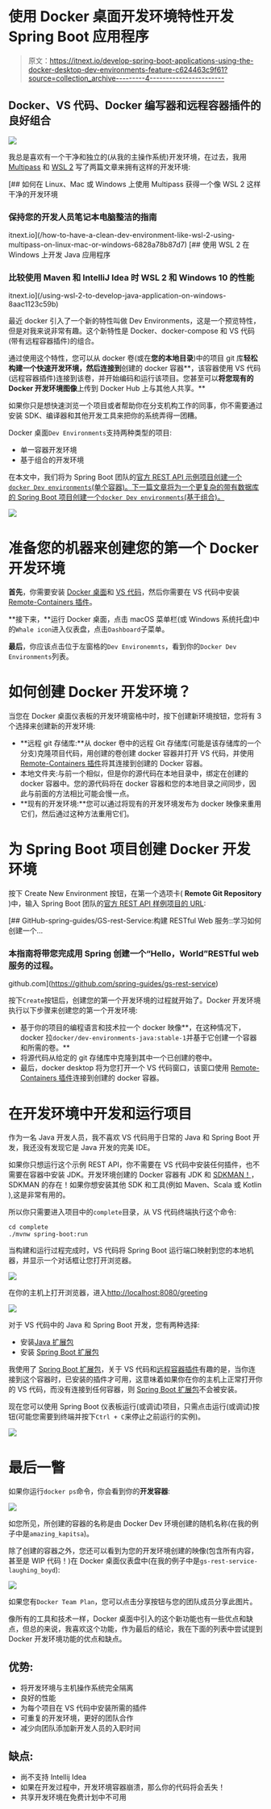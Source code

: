 # 使用 Docker 桌面开发环境特性开发 Spring Boot 应用程序

> 原文：<https://itnext.io/develop-spring-boot-applications-using-the-docker-desktop-dev-environments-feature-c624463c9f61?source=collection_archive---------4----------------------->

## Docker、VS 代码、Docker 编写器和远程容器插件的良好组合

![](img/c0470b4b610735b140664b231ec50bee.png)

我总是喜欢有一个干净和独立的(从我的主操作系统)开发环境，在过去，我用 [Multipass](/how-to-have-a-clean-dev-environment-like-wsl-2-using-multipass-on-linux-mac-or-windows-6828a78b87d7) 和 [WSL 2](/using-wsl-2-to-develop-java-application-on-windows-8aac1123c59b) 写了两篇文章来拥有这样的开发环境:

[](/how-to-have-a-clean-dev-environment-like-wsl-2-using-multipass-on-linux-mac-or-windows-6828a78b87d7) [## 如何在 Linux、Mac 或 Windows 上使用 Multipass 获得一个像 WSL 2 这样干净的开发环境

### 保持您的开发人员笔记本电脑整洁的指南

itnext.io](/how-to-have-a-clean-dev-environment-like-wsl-2-using-multipass-on-linux-mac-or-windows-6828a78b87d7) [](/using-wsl-2-to-develop-java-application-on-windows-8aac1123c59b) [## 使用 WSL 2 在 Windows 上开发 Java 应用程序

### 比较使用 Maven 和 IntelliJ Idea 时 WSL 2 和 Windows 10 的性能

itnext.io](/using-wsl-2-to-develop-java-application-on-windows-8aac1123c59b) 

最近 docker 引入了一个新的特性叫做 Dev Environments，这是一个预览特性，但是对我来说非常有趣。这个新特性是 Docker、docker-compose 和 VS 代码(带有远程容器插件)的组合。

通过使用这个特性，您可以从 docker 卷(或在**您的本地目录**)中的项目 git 库**轻松构建一个快速开发环境，然后连接到**创建的 docker 容器**，该容器使用 VS 代码(远程容器插件)连接到该卷，并开始编码和运行该项目。您甚至可以**将您现有的 Docker 开发环境图像**上传到 Docker Hub 上与其他人共享。**

如果你只是想快速浏览一个项目或者帮助你在分支机构工作的同事，你不需要通过安装 SDK、编译器和其他开发工具来把你的系统弄得一团糟。

Docker 桌面`Dev Environments`支持两种类型的项目:

*   单一容器开发环境
*   基于组合的开发环境

在本文中，我们将为 Spring Boot 团队的[官方 REST API 示例项目创建一个`docker Dev environments`(单个容器)。下一篇文章将为一个更复杂的带有数据库的 Spring Boot 项目创建一个`docker Dev environments`(基于组合)。](https://github.com/spring-guides/gs-rest-service)

![](img/263fda621d48b263d9e99c6ff7100d98.png)

# 准备您的机器来创建您的第一个 Docker 开发环境

**首先**，你需要安装 [Docker 桌面](https://www.docker.com/products/docker-desktop)和 [VS 代码](https://code.visualstudio.com/)，然后你需要在 VS 代码中安装 [Remote-Containers 插件](https://marketplace.visualstudio.com/items?itemName=ms-vscode-remote.remote-containers)。

**接下来，**运行 Docker 桌面，点击 macOS 菜单栏(或 Windows 系统托盘)中的`Whale icon`进入仪表盘，点击`Dashboard`子菜单。

**最后**，你应该点击位于左窗格的`Dev Environemnts`，看到你的`Docker Dev Environments`列表。

# 如何创建 Docker 开发环境？

当您在 Docker 桌面仪表板的开发环境窗格中时，按下创建新环境按钮，您将有 3 个选择来创建新的开发环境:

*   **远程 git 存储库:**从 docker 卷中的远程 Git 存储库(可能是该存储库的一个分支)克隆项目代码，用创建的卷创建 docker 容器并打开 VS 代码，并使用 [Remote-Containers 插件](https://marketplace.visualstudio.com/items?itemName=ms-vscode-remote.remote-containers)将其连接到创建的 Docker 容器。
*   本地文件夹:与前一个相似，但是你的源代码在本地目录中，绑定在创建的 docker 容器中。您的源代码将在 docker 容器和您的本地目录之间同步，因此与前面的方法相比可能会慢一点。
*   **现有的开发环境:**您可以通过将现有的开发环境发布为 docker 映像来重用它们，然后通过这种方法重用它们。

# 为 Spring Boot 项目创建 Docker 开发环境

按下 Create New Environment 按钮，在第一个选项卡( **Remote Git Repository** )中，输入 Spring Boot 团队的[官方 REST API 样例项目的 URL](https://github.com/spring-guides/gs-rest-service):

[](https://github.com/spring-guides/gs-rest-service) [## GitHub-spring-guides/GS-rest-Service:构建 RESTful Web 服务::学习如何创建一个…

### 本指南将带您完成用 Spring 创建一个“Hello，World”RESTful web 服务的过程。

github.com](https://github.com/spring-guides/gs-rest-service) 

按下`Create`按钮后，创建您的第一个开发环境的过程就开始了。Docker 开发环境执行以下步骤来创建您的第一个开发环境:

*   基于你的项目的编程语言和技术拉一个 docker 映像**，在这种情况下，docker 拉`docker/dev-environments-java:stable-1`并基于它创建一个容器和所需的卷。**
*   将源代码从给定的 git 存储库中克隆到其中一个已创建的卷中。
*   最后，docker desktop 将为您打开一个 VS 代码窗口，该窗口使用 [Remote-Containers 插件](https://marketplace.visualstudio.com/items?itemName=ms-vscode-remote.remote-containers)连接到创建的 docker 容器。

# 在开发环境中开发和运行项目

作为一名 Java 开发人员，我不喜欢 VS 代码用于日常的 Java 和 Spring Boot 开发，我还没有发现它是 Java 开发的完美 IDE。

如果你只想运行这个示例 REST API，你不需要在 VS 代码中安装任何插件，也不需要在容器中安装 JDK。开发环境创建的 Docker 容器有 JDK 和 [SDKMAN！](/install-several-versions-of-jdk-gradle-kotlin-scala-spark-and-on-your-os-in-parallel-a7de30f691ad)，SDKMAN 的存在！如果你想安装其他 SDK 和工具(例如 Maven、Scala 或 Kotlin ),这是非常有用的。

所以你只需要进入项目中的`complete`目录，从 VS 代码终端执行这个命令:

```
cd complete
./mvnw spring-boot:run
```

当构建和运行过程完成时，VS 代码将 Spring Boot 运行端口映射到您的本地机器，并显示一个对话框让您打开浏览器。

![](img/17b481cc3dfce2591efc0e20102f0994.png)

在你的主机上打开浏览器，进入[http://localhost:8080/greeting](http://localhost:8080/greeting)

![](img/5f9efca0ed00ca18f1fd1c0b6aaea023.png)

对于 VS 代码中的 Java 和 Spring Boot 开发，您有两种选择:

*   安装[Java 扩展包](https://marketplace.visualstudio.com/items?itemName=vscjava.vscode-java-pack)
*   安装 [Spring Boot 扩展包](https://marketplace.visualstudio.com/items?itemName=Pivotal.vscode-boot-dev-pack)

我使用了 [Spring Boot 扩展包](https://marketplace.visualstudio.com/items?itemName=Pivotal.vscode-boot-dev-pack)，关于 VS 代码和[远程容器插件](https://marketplace.visualstudio.com/items?itemName=ms-vscode-remote.remote-containers)有趣的是，当你连接到这个容器时，已安装的插件才可用，这意味着如果你在你的主机上正常打开你的 VS 代码，而没有连接到任何容器，则 [Spring Boot 扩展包](https://marketplace.visualstudio.com/items?itemName=Pivotal.vscode-boot-dev-pack)不会被安装。

现在您可以使用 Spring Boot 仪表板运行(或调试)项目，只需点击运行(或调试)按钮(可能您需要到终端并按下`Ctrl + C`来停止之前运行的实例)。

![](img/5d4b2f7d1e873b3f82a25decbb7cd323.png)

# 最后一瞥

如果你运行`docker ps`命令，你会看到你的**开发容器**:

![](img/36e2fc387abe21516df045f481deeaa9.png)

如您所见，所创建的容器的名称是由 Docker Dev 环境创建的随机名称(在我的例子中是`amazing_kapitsa`)。

除了创建的容器之外，您还可以看到为您的开发环境创建的映像(包含所有内容，甚至是 WIP 代码！)在 Docker 桌面仪表盘中(在我的例子中是`gs-rest-service-laughing_boyd`):

![](img/5a8983626bffacc0e4b099ed46034b01.png)

如果您有`Docker Team Plan`，您可以点击分享按钮与您的团队成员分享此图片。

像所有的工具和技术一样，Docker 桌面中引入的这个新功能也有一些优点和缺点，但总的来说，我喜欢这个功能，作为最后的结论，我在下面的列表中尝试提到 Docker 开发环境功能的优点和缺点。

## 优势:

*   将开发环境与主机操作系统完全隔离
*   良好的性能
*   为每个项目在 VS 代码中安装所需的插件
*   可重复的开发环境，更好的团队合作
*   减少向团队添加新开发人员的入职时间

## 缺点:

*   尚不支持 Intellij Idea
*   如果在开发过程中，开发环境容器崩溃，那么你的代码将会丢失！
*   共享开发环境在免费计划中不可用